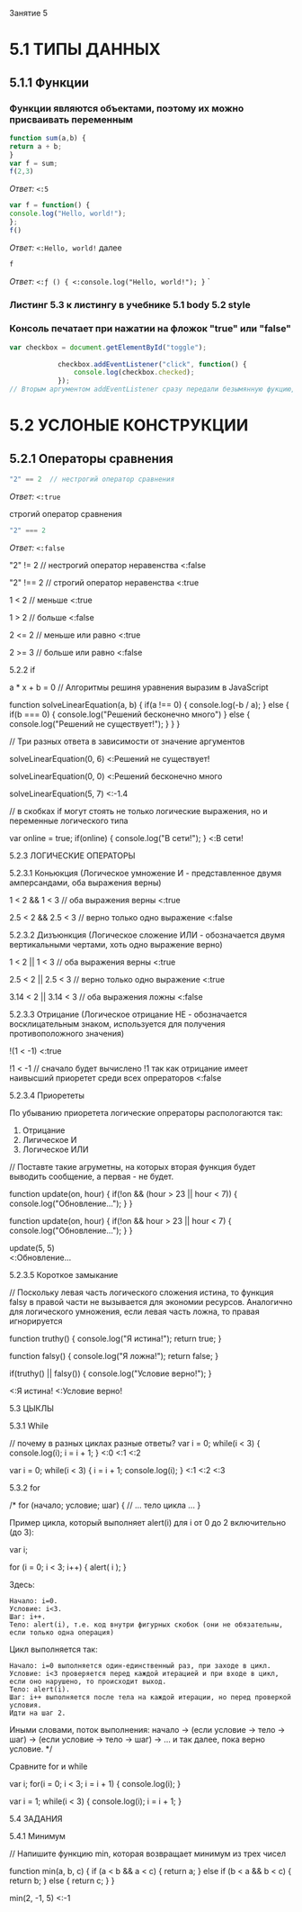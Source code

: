 Занятие 5

# 5.1 ТИПЫ ДАННЫХ

## 5.1.1 Функции


### Функции являются объектами, поэтому их можно присваивать переменным

```js
function sum(a,b) {
return a + b;
}
var f = sum;
f(2,3)
```
*Ответ:* `<:5`

```js
var f = function() {
console.log("Hello, world!");
};
f()
```
*Ответ:* `<:Hello, world!` далее
```js
f
```
*Ответ:* `<:ƒ () { <:console.log("Hello, world!"); }`
`


### Листинг 5.3 к листингу в учебнике 5.1 body 5.2 style

### Консоль печатает при нажатии на фложок "true" или "false" 

```js
var checkbox = document.getElementById("toggle");
            
            checkbox.addEventListener("click", function() {
                console.log(checkbox.checked);
            });
// Вторым аргументом addEventListener сразу передали безымянную фукцию, а не создали для нее отдельную переменную.
```
			
			
			

# 5.2 УСЛОНЫЕ КОНСТРУКЦИИ

## 5.2.1 Операторы сравнения

```js
"2" == 2  // нестрогий оператор сравнения
```
*Ответ:* `<:true`

строгий оператор сравнения
```js
"2" === 2
```
*Ответ:* `<:false`

"2" != 2  // нестрогий оператор неравенства
<:false

"2" !== 2  // строгий оператор неравенства
<:true	


1 < 2   // меньше
<:true

1 > 2   // больше
<:false

2 <= 2   // меньше или равно
<:true

2 >= 3   // больше или равно
<:false



5.2.2 if	

a * x + b = 0   // Алгоритмы решиня уравнения выразим в JavaScript		

function solveLinearEquation(a, b) {
    if(a !== 0) {
        console.log(-b / a);
    } else {
        if(b === 0) {
            console.log("Решений бесконечно много")
        } else {
            console.log("Решений не существует!");
        }
    }
}

// Три разных ответа в зависимости от значение аргументов

solveLinearEquation(0, 6)
<:Решений не существует!

solveLinearEquation(0, 0)
<:Решений бесконечно много

solveLinearEquation(5, 7)
<:-1.4

// в скобках if могут стоять не только логические выражения, но и переменные логического типа

var online = true;
if(online) {
    console.log("В сети!");
}
<:В сети!


5.2.3 ЛОГИЧЕСКИЕ ОПЕРАТОРЫ

5.2.3.1 Коньюкция (Логическое умножение И - представленное двумя амперсандами, оба выражения верны)

1 < 2 && 1 < 3   // оба выражения верны
<:true

2.5 < 2 && 2.5 < 3   // верно только одно выражение
<:false


5.2.3.2 Дизъюнкция (Логическое сложение ИЛИ - обозначается двумя вертикальными чертами, хоть одно выражение верно)

1 < 2 || 1 < 3   // оба выражения верны
<:true

2.5 < 2 || 2.5 < 3   // верно только одно выражение
<:true

3.14 < 2 || 3.14 < 3   // оба выражения ложны
<:false


5.2.3.3 Отрицание (Логическое отрицание НЕ - обозначается восклицательным знаком, используется для получения противоположного значения)

!(1 < -1) 
<:true

!1 < -1   // сначало будет вычислено !1 так как отрицание имеет наивысший приоретет среди всех опрераторов
<:false


5.2.3.4 Приорететы

По убыванию приоретета логические опрераторы распологаются так:

1. Отрицание
2. Лигическое И
3. Логическое ИЛИ

// Поставте такие агруметны, на которых вторая функция будет выводить сообщение, а первая - не будет.
                    
function update(on, hour) {
    if(!on && (hour > 23 || hour < 7)) {
        console.log("Обновление...");
    }
}  



function update(on, hour) {
    if(!on && hour > 23 || hour < 7) {
        console.log("Обновление...");
    }
} 

update(5, 5)                
<:Обновление...                 
    
5.2.3.5 Короткое замыкание

// Поскольку левая часть логического сложения истина, то функция falsy в правой части не вызывается для экономии ресурсов. Аналогично для логического умножения, если левая часть ложна, то правая игнорируется

function truthy() {
    console.log("Я истина!");
    return true;
}

function falsy() {
    console.log("Я ложна!");
    return false;
}

if(truthy() || falsy()) {
    console.log("Условие верно!");
}

<:Я истина!
<:Условие верно!	


5.3 ЦЫКЛЫ

5.3.1 While


// почему в разных циклах разные ответы? 
var i = 0;
while(i < 3) {
    console.log(i);
    i = i + 1;
}
<:0
<:1
<:2

var i = 0;
while(i < 3) {
    i = i + 1;
    console.log(i);
}
<:1
<:2
<:3


5.3.2 for

/*
for (начало; условие; шаг) {
  // ... тело цикла ...
}

Пример цикла, который выполняет alert(i) для i от 0 до 2 включительно (до 3):

var i;

for (i = 0; i < 3; i++) {
  alert( i );
}

Здесь:

    Начало: i=0.
    Условие: i<3.
    Шаг: i++.
    Тело: alert(i), т.е. код внутри фигурных скобок (они не обязательны, если только одна операция)

Цикл выполняется так:

    Начало: i=0 выполняется один-единственный раз, при заходе в цикл.
    Условие: i<3 проверяется перед каждой итерацией и при входе в цикл, если оно нарушено, то происходит выход.
    Тело: alert(i).
    Шаг: i++ выполняется после тела на каждой итерации, но перед проверкой условия.
    Идти на шаг 2.

Иными словами, поток выполнения: начало → (если условие → тело → шаг) → (если условие → тело → шаг) → … и так далее, пока верно условие.
*/

Сравните for и while

var i;
for(i = 0; i < 3; i = i + 1) {
    console.log(i);
}


var i = 1;
while(i < 3) {
    console.log(i);
    i = i + 1;
}


5.4 ЗАДАНИЯ

5.4.1 Минимум

// Напишите функцию min, которая возвращает минимум из трех чисел

function min(a, b, c)
    {
        if (a < b && a < c) {
            return a;
        } else if (b < a && b < c) {
            return b;
        } else {
            return c;
        }
    }

min(2, -1, 5)
<:-1



  

